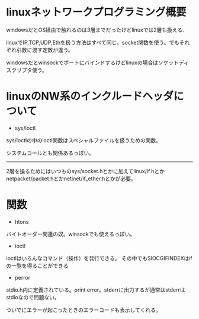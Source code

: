 # linuxネットワークプログラミング概要

windowsだとOS経由で触れるのは3層までだったけどlinuxでは2層も扱える.

linuxでIP,TCP,UDP,Ethを扱う方法はすべて同じ。socket関数を使う。でもそれぞれ引数に渡す定数が違う。

windowsだとwinsockでポートにバインドするけどlinuxの場合はソケットディスクリプタ使う。

# linuxのNW系のインクルードヘッダについて

* sys/ioctl

sys/ioctlの中のioctl関数はスペシャルファイルを扱うための関数。

システムコールとも関係あるっぽい。

___
2層を操るためにはいつものsys/socket.hとかに加えてlinux/if.hとかnetpacket/packet.hとかnetinet/if_ether.hとかが必要。

# 関数

* htons

バイトオーダー関連の奴。winsockでも使えるっぽい。

* ioctl

ioctlはいろんなコマンド（操作）を発行できる。
その中でもSIOCGIFINDEXはifの一覧を得ることができる

* perror

stdio.h内に定義されている。print error。stderrに出力するが通常はstderrはstdioなので問題ない。

ついでにエラーが起こったときのエラーコードも表示してくれる。

